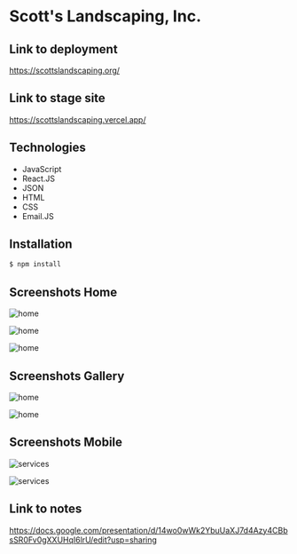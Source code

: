 # Scott's Landscaping, Inc.

## Link to deployment
https://scottslandscaping.org/

## Link to stage site
https://scottslandscaping.vercel.app/


## Technologies

- JavaScript
- React.JS
- JSON
- HTML
- CSS
- Email.JS

## Installation

```bash
$ npm install
```

## Screenshots Home

![home](https://imgur.com/cQhqxKz.jpg)

![home](https://imgur.com/3dx5dwn.jpg)

![home](https://imgur.com/HDefyRa.jpg)

## Screenshots Gallery

![home](https://imgur.com/9lj3GMW.jpg)

![home](https://imgur.com/LCnR3ma.jpg)


## Screenshots Mobile 

![services](https://imgur.com/kPQpWFr.jpg)

![services](https://imgur.com/YJMKfNj.jpg)


## Link to notes
https://docs.google.com/presentation/d/14wo0wWk2YbuUaXJ7d4Azy4CBbsSR0Fv0gXXUHqI6lrU/edit?usp=sharing